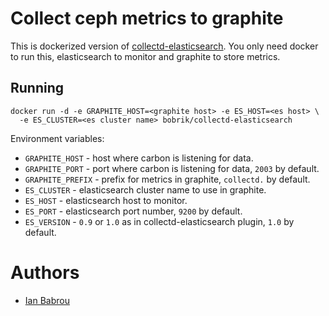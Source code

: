 # Collect ceph metrics to graphite

This is dockerized version of [collectd-elasticsearch](https://github.com/phobos182/collectd-elasticsearch).
You only need docker to run this, elasticsearch to monitor and graphite to store metrics.

## Running

```
docker run -d -e GRAPHITE_HOST=<graphite host> -e ES_HOST=<es host> \
  -e ES_CLUSTER=<es cluster name> bobrik/collectd-elasticsearch
```

Environment variables:

* `GRAPHITE_HOST` - host where carbon is listening for data.
* `GRAPHITE_PORT` - port where carbon is listening for data, `2003` by default.
* `GRAPHITE_PREFIX` - prefix for metrics in graphite, `collectd.` by default.
* `ES_CLUSTER` - elasticsearch cluster name to use in graphite.
* `ES_HOST` - elasticsearch host to monitor.
* `ES_PORT` - elasticsearch port number, `9200` by default.
* `ES_VERSION` - `0.9` or `1.0` as in collectd-elasticsearch plugin, `1.0` by default.

# Authors

* [Ian Babrou](https://github.com/bobrik)
